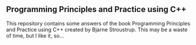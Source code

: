 ## Programming Principles and Practice using C++

This repository contains some answers of the book Programming Principles and Practice using C++ created by Bjarne Stroustrup.
This may be a waste of time, but I like it, so...
